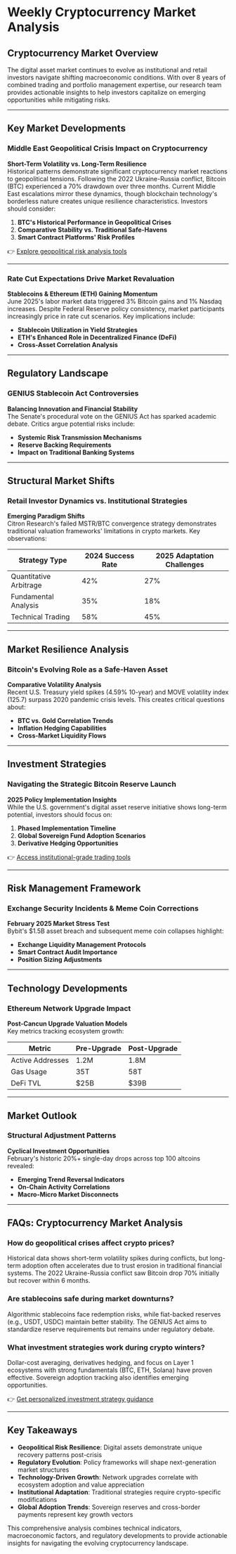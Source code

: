 # Weekly Cryptocurrency Market Analysis

## Cryptocurrency Market Overview

The digital asset market continues to evolve as institutional and retail investors navigate shifting macroeconomic conditions. With over 8 years of combined trading and portfolio management expertise, our research team provides actionable insights to help investors capitalize on emerging opportunities while mitigating risks.

---

## Key Market Developments

### Middle East Geopolitical Crisis Impact on Cryptocurrency  
**Short-Term Volatility vs. Long-Term Resilience**  
Historical patterns demonstrate significant cryptocurrency market reactions to geopolitical tensions. Following the 2022 Ukraine-Russia conflict, Bitcoin (BTC) experienced a 70% drawdown over three months. Current Middle East escalations mirror these dynamics, though blockchain technology's borderless nature creates unique resilience characteristics. Investors should consider:

1. **BTC's Historical Performance in Geopolitical Crises**  
2. **Comparative Stability vs. Traditional Safe-Havens**  
3. **Smart Contract Platforms' Risk Profiles**

👉 [Explore geopolitical risk analysis tools](https://bit.ly/okx-bonus)

---

### Rate Cut Expectations Drive Market Revaluation  
**Stablecoins & Ethereum (ETH) Gaining Momentum**  
June 2025's labor market data triggered 3% Bitcoin gains and 1% Nasdaq increases. Despite Federal Reserve policy consistency, market participants increasingly price in rate cut scenarios. Key implications include:

- **Stablecoin Utilization in Yield Strategies**  
- **ETH's Enhanced Role in Decentralized Finance (DeFi)**  
- **Cross-Asset Correlation Analysis**

---

## Regulatory Landscape

### GENIUS Stablecoin Act Controversies  
**Balancing Innovation and Financial Stability**  
The Senate's procedural vote on the GENIUS Act has sparked academic debate. Critics argue potential risks include:

- **Systemic Risk Transmission Mechanisms**  
- **Reserve Backing Requirements**  
- **Impact on Traditional Banking Systems**

---

## Structural Market Shifts

### Retail Investor Dynamics vs. Institutional Strategies  
**Emerging Paradigm Shifts**  
Citron Research's failed MSTR/BTC convergence strategy demonstrates traditional valuation frameworks' limitations in crypto markets. Key observations:

| Strategy Type | 2024 Success Rate | 2025 Adaptation Challenges |
|---------------|-------------------|----------------------------|
| Quantitative Arbitrage | 42% | 27% |
| Fundamental Analysis | 35% | 18% |
| Technical Trading | 58% | 45% |

---

## Market Resilience Analysis

### Bitcoin's Evolving Role as a Safe-Haven Asset  
**Comparative Volatility Analysis**  
Recent U.S. Treasury yield spikes (4.59% 10-year) and MOVE volatility index (125.7) surpass 2020 pandemic crisis levels. This creates critical questions about:

- **BTC vs. Gold Correlation Trends**  
- **Inflation Hedging Capabilities**  
- **Cross-Market Liquidity Flows**

---

## Investment Strategies

### Navigating the Strategic Bitcoin Reserve Launch  
**2025 Policy Implementation Insights**  
While the U.S. government's digital asset reserve initiative shows long-term potential, investors should focus on:

1. **Phased Implementation Timeline**  
2. **Global Sovereign Fund Adoption Scenarios**  
3. **Derivative Hedging Opportunities**

👉 [Access institutional-grade trading tools](https://bit.ly/okx-bonus)

---

## Risk Management Framework

### Exchange Security Incidents & Meme Coin Corrections  
**February 2025 Market Stress Test**  
Bybit's $1.5B asset breach and subsequent meme coin collapses highlight:

- **Exchange Liquidity Management Protocols**  
- **Smart Contract Audit Importance**  
- **Position Sizing Adjustments**

---

## Technology Developments

### Ethereum Network Upgrade Impact  
**Post-Cancun Upgrade Valuation Models**  
Key metrics tracking ecosystem growth:

| Metric | Pre-Upgrade | Post-Upgrade |
|--------|-------------|--------------|
| Active Addresses | 1.2M | 1.8M |
| Gas Usage | 35T | 58T |
| DeFi TVL | $25B | $39B |

---

## Market Outlook

### Structural Adjustment Patterns  
**Cyclical Investment Opportunities**  
February's historic 20%+ single-day drops across top 100 altcoins revealed:

- **Emerging Trend Reversal Indicators**  
- **On-Chain Activity Correlations**  
- **Macro-Micro Market Disconnects**

---

## FAQs: Cryptocurrency Market Analysis

### How do geopolitical crises affect crypto prices?  
Historical data shows short-term volatility spikes during conflicts, but long-term adoption often accelerates due to trust erosion in traditional financial systems. The 2022 Ukraine-Russia conflict saw Bitcoin drop 70% initially but recover within 6 months.

### Are stablecoins safe during market downturns?  
Algorithmic stablecoins face redemption risks, while fiat-backed reserves (e.g., USDT, USDC) maintain better stability. The GENIUS Act aims to standardize reserve requirements but remains under regulatory debate.

### What investment strategies work during crypto winters?  
Dollar-cost averaging, derivatives hedging, and focus on Layer 1 ecosystems with strong fundamentals (BTC, ETH, Solana) have proven effective. Sovereign adoption tracking also identifies emerging opportunities.

👉 [Get personalized investment strategy guidance](https://bit.ly/okx-bonus)

---

## Key Takeaways

- **Geopolitical Risk Resilience**: Digital assets demonstrate unique recovery patterns post-crisis  
- **Regulatory Evolution**: Policy frameworks will shape next-generation market structures  
- **Technology-Driven Growth**: Network upgrades correlate with ecosystem adoption and value appreciation  
- **Institutional Adaptation**: Traditional strategies require crypto-specific modifications  
- **Global Adoption Trends**: Sovereign reserves and cross-border payments represent key growth vectors

This comprehensive analysis combines technical indicators, macroeconomic factors, and regulatory developments to provide actionable insights for navigating the evolving cryptocurrency landscape.